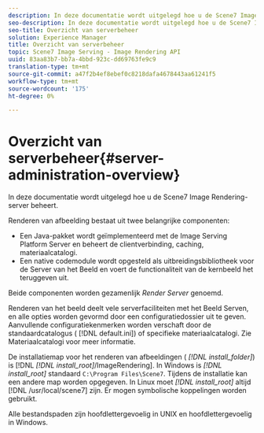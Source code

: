 ```yaml
---
description: In deze documentatie wordt uitgelegd hoe u de Scene7 Image Rendering-server beheert.
seo-description: In deze documentatie wordt uitgelegd hoe u de Scene7 Image Rendering-server beheert.
seo-title: Overzicht van serverbeheer
solution: Experience Manager
title: Overzicht van serverbeheer
topic: Scene7 Image Serving - Image Rendering API
uuid: 83aa83b7-bb7a-4bbd-923c-dd69763fe9c9
translation-type: tm+mt
source-git-commit: a47f2b4ef8ebef0c8218dafa4678443aa61241f5
workflow-type: tm+mt
source-wordcount: '175'
ht-degree: 0%

---
```



# Overzicht van serverbeheer{#server-administration-overview}

In deze documentatie wordt uitgelegd hoe u de Scene7 Image Rendering-server beheert.

Renderen van afbeelding bestaat uit twee belangrijke componenten:

* Een Java-pakket wordt geïmplementeerd met de Image Serving Platform Server en beheert de clientverbinding, caching, materiaalcatalogi.
* Een native codemodule wordt opgesteld als uitbreidingsbibliotheek voor de Server van het Beeld en voert de functionaliteit van de kernbeeld het teruggeven uit.

Beide componenten worden gezamenlijk *Render Server* genoemd.

Renderen van het beeld deelt vele serverfaciliteiten met het Beeld Serven, en alle opties worden gevormd door een configuratiedossier uit te geven. Aanvullende configuratiekenmerken worden verschaft door de standaardcatalogus ( [!DNL default.ini]) of specifieke materiaalcatalogi. Zie Materiaalcatalogi voor meer informatie.

De installatiemap voor het renderen van afbeeldingen ( *[!DNL install_folder]*) is [!DNL *[!DNL install_root]*/ImageRendering]. In Windows is *[!DNL install_root]* standaard `C:\Program Files\Scene7`. Tijdens de installatie kan een andere map worden opgegeven. In Linux moet *[!DNL install_root]* altijd [!DNL /usr/local/scene7] zijn. Er mogen symbolische koppelingen worden gebruikt.

Alle bestandspaden zijn hoofdlettergevoelig in UNIX en hoofdlettergevoelig in Windows.
